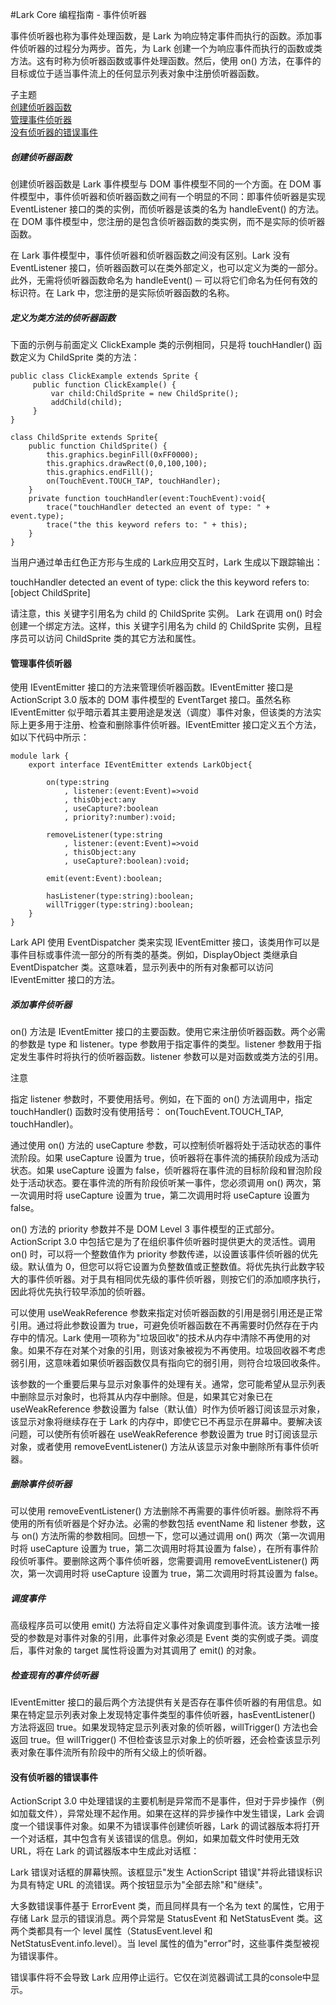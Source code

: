#Lark Core 编程指南 - 事件侦听器

事件侦听器也称为事件处理函数，是 Lark 为响应特定事件而执行的函数。添加事件侦听器的过程分为两步。首先，为 Lark 创建一个为响应事件而执行的函数或类方法。这有时称为侦听器函数或事件处理函数。然后，使用 on() 方法，在事件的目标或位于适当事件流上的任何显示列表对象中注册侦听器函数。 

子主题   
[创建侦听器函数](#event-listener)   
[管理事件侦听器](#event-manage)   
[没有侦听器的错误事件](#event-unhandled)   


<a name="event-listener"/>

##### 创建侦听器函数
创建侦听器函数是 Lark 事件模型与 DOM 事件模型不同的一个方面。在 DOM 事件模型中，事件侦听器和侦听器函数之间有一个明显的不同：即事件侦听器是实现 EventListener 接口的类的实例，而侦听器是该类的名为 handleEvent() 的方法。在 DOM 事件模型中，您注册的是包含侦听器函数的类实例，而不是实际的侦听器函数。 

在 Lark 事件模型中，事件侦听器和侦听器函数之间没有区别。Lark 没有 EventListener 接口，侦听器函数可以在类外部定义，也可以定义为类的一部分。此外，无需将侦听器函数命名为 handleEvent() ─ 可以将它们命名为任何有效的标识符。在 Lark 中，您注册的是实际侦听器函数的名称。

##### 定义为类方法的侦听器函数
下面的示例与前面定义 ClickExample 类的示例相同，只是将 touchHandler() 函数定义为 ChildSprite 类的方法： 

```
public class ClickExample extends Sprite {
     public function ClickExample() {
         var child:ChildSprite = new ChildSprite();
         addChild(child);
     }
}
```
```
class ChildSprite extends Sprite{
    public function ChildSprite() {
        this.graphics.beginFill(0xFF0000);
        this.graphics.drawRect(0,0,100,100);
        this.graphics.endFill();
        on(TouchEvent.TOUCH_TAP, touchHandler);
    }
    private function touchHandler(event:TouchEvent):void{
        trace("touchHandler detected an event of type: " + event.type);
        trace("the this keyword refers to: " + this);
    }
}
```

当用户通过单击红色正方形与生成的 Lark应用交互时，Lark 生成以下跟踪输出：

touchHandler detected an event of type: click
the this keyword refers to: [object ChildSprite]


请注意，this 关键字引用名为 child 的 ChildSprite 实例。 Lark 在调用 on() 时会创建一个绑定方法。这样，this 关键字引用名为 child 的 ChildSprite 实例，且程序员可以访问 ChildSprite 类的其它方法和属性。

<a name="event-manage"/>

#### 管理事件侦听器
使用 IEventEmitter 接口的方法来管理侦听器函数。IEventEmitter 接口是 ActionScript 3.0 版本的 DOM 事件模型的 EventTarget 接口。虽然名称 IEventEmitter 似乎暗示着其主要用途是发送（调度）事件对象，但该类的方法实际上更多用于注册、检查和删除事件侦听器。IEventEmitter 接口定义五个方法，如以下代码中所示：
```
module lark {
    export interface IEventEmitter extends LarkObject{
    
        on(type:string
            , listener:(event:Event)=>void
            , thisObject:any
            , useCapture?:boolean
            , priority?:number):void;
            
        removeListener(type:string
            , listener:(event:Event)=>void
            , thisObject:any
            , useCapture?:boolean):void;

        emit(event:Event):boolean;

        hasListener(type:string):boolean;
        willTrigger(type:string):boolean;
    }
}
```

Lark API 使用 EventDispatcher 类来实现 IEventEmitter 接口，该类用作可以是事件目标或事件流一部分的所有类的基类。例如，DisplayObject 类继承自 EventDispatcher 类。这意味着，显示列表中的所有对象都可以访问 IEventEmitter 接口的方法。

##### 添加事件侦听器
on() 方法是 IEventEmitter 接口的主要函数。使用它来注册侦听器函数。两个必需的参数是 type 和 listener。type 参数用于指定事件的类型。listener 参数用于指定发生事件时将执行的侦听器函数。listener 参数可以是对函数或类方法的引用。

注意
 
 指定 listener 参数时，不要使用括号。例如，在下面的 on() 方法调用中，指定 touchHandler() 函数时没有使用括号：
on(TouchEvent.TOUCH_TAP, touchHandler)。 
 

通过使用 on() 方法的 useCapture 参数，可以控制侦听器将处于活动状态的事件流阶段。如果 useCapture 设置为 true，侦听器将在事件流的捕获阶段成为活动状态。如果 useCapture 设置为 false，侦听器将在事件流的目标阶段和冒泡阶段处于活动状态。要在事件流的所有阶段侦听某一事件，您必须调用 on() 两次，第一次调用时将 useCapture 设置为 true，第二次调用时将 useCapture 设置为 false。

on() 方法的 priority 参数并不是 DOM Level 3 事件模型的正式部分。ActionScript 3.0 中包括它是为了在组织事件侦听器时提供更大的灵活性。调用 on() 时，可以将一个整数值作为 priority 参数传递，以设置该事件侦听器的优先级。默认值为 0，但您可以将它设置为负整数值或正整数值。将优先执行此数字较大的事件侦听器。对于具有相同优先级的事件侦听器，则按它们的添加顺序执行，因此将优先执行较早添加的侦听器。 

可以使用 useWeakReference 参数来指定对侦听器函数的引用是弱引用还是正常引用。通过将此参数设置为 true，可避免侦听器函数在不再需要时仍然存在于内存中的情况。Lark 使用一项称为"垃圾回收"的技术从内存中清除不再使用的对象。如果不存在对某个对象的引用，则该对象被视为不再使用。垃圾回收器不考虑弱引用，这意味着如果侦听器函数仅具有指向它的弱引用，则符合垃圾回收条件。

该参数的一个重要后果与显示对象事件的处理有关。通常，您可能希望从显示列表中删除显示对象时，也将其从内存中删除。但是，如果其它对象已在 useWeakReference 参数设置为 false（默认值）时作为侦听器订阅该显示对象，该显示对象将继续存在于 Lark 的内存中，即使它已不再显示在屏幕中。要解决该问题，可以使所有侦听器在 useWeakReference 参数设置为 true 时订阅该显示对象，或者使用 removeEventListener() 方法从该显示对象中删除所有事件侦听器。

##### 删除事件侦听器
可以使用 removeEventListener() 方法删除不再需要的事件侦听器。删除将不再使用的所有侦听器是个好办法。必需的参数包括 eventName 和 listener 参数，这与 on() 方法所需的参数相同。回想一下，您可以通过调用 on() 两次（第一次调用时将 useCapture 设置为 true，第二次调用时将其设置为 false），在所有事件阶段侦听事件。要删除这两个事件侦听器，您需要调用 removeEventListener() 两次，第一次调用时将 useCapture 设置为 true，第二次调用时将其设置为 false。

##### 调度事件
高级程序员可以使用 emit() 方法将自定义事件对象调度到事件流。该方法唯一接受的参数是对事件对象的引用，此事件对象必须是 Event 类的实例或子类。调度后，事件对象的 target 属性将设置为对其调用了 emit() 的对象。

##### 检查现有的事件侦听器
IEventEmitter 接口的最后两个方法提供有关是否存在事件侦听器的有用信息。如果在特定显示列表对象上发现特定事件类型的事件侦听器，hasEventListener() 方法将返回 true。如果发现特定显示列表对象的侦听器，willTrigger() 方法也会返回 true。但 willTrigger() 不但检查该显示对象上的侦听器，还会检查该显示列表对象在事件流所有阶段中的所有父级上的侦听器。 

<a name="event-unhandled"/>

#### 没有侦听器的错误事件
ActionScript 3.0 中处理错误的主要机制是异常而不是事件，但对于异步操作（例如加载文件），异常处理不起作用。如果在这样的异步操作中发生错误，Lark 会调度一个错误事件对象。如果不为错误事件创建侦听器，Lark 的调试器版本将打开一个对话框，其中包含有关该错误的信息。例如，如果加载文件时使用无效 URL，将在 Lark 的调试器版本中生成此对话框：

Lark 错误对话框的屏幕快照。该框显示"发生 ActionScript 错误"并将此错误标识为具有特定 URL 的流错误。两个按钮显示为"全部去除"和"继续"。

大多数错误事件基于 ErrorEvent 类，而且同样具有一个名为 text 的属性，它用于存储 Lark 显示的错误消息。两个异常是 StatusEvent 和 NetStatusEvent 类。这两个类都具有一个 level 属性（StatusEvent.level 和 NetStatusEvent.info.level）。当 level 属性的值为"error"时，这些事件类型被视为错误事件。

错误事件将不会导致 Lark 应用停止运行。它仅在浏览器调试工具的console中显示。


